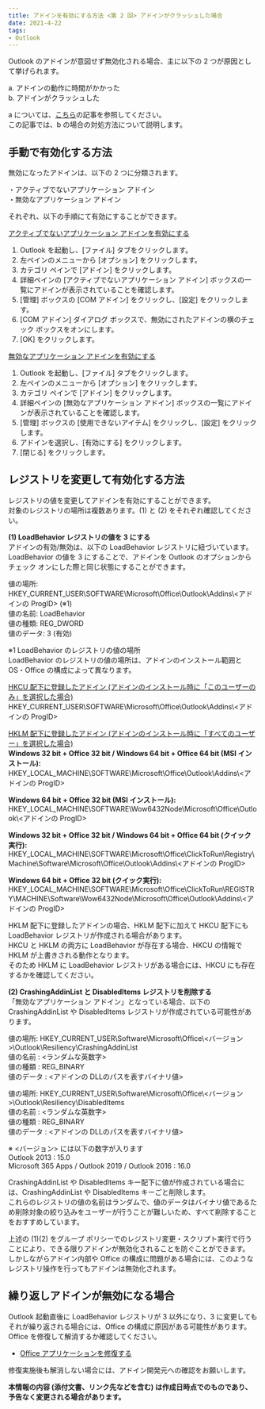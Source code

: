 ```yaml
---
title: アドインを有効にする方法 <第 2 回> アドインがクラッシュした場合
date: 2021-4-22
tags:
- Outlook
---
```


Outlook のアドインが意図せず無効化される場合、主に以下の 2 つが原因として挙げられます。  

a. アドインの動作に時間がかかった  
b. アドインがクラッシュした  

a については、[こちら](https://jpmessaging.github.io/blog/enabled-addin-delay/)の記事を参照してください。  
この記事では、b の場合の対処方法について説明します。  


## 手動で有効化する方法  
無効になったアドインは、以下の 2 つに分類されます。  

・アクティブでないアプリケーション アドイン  
・無効なアプリケーション アドイン  

それぞれ、以下の手順にて有効にすることができます。  

<ins>アクティブでないアプリケーション アドインを有効にする</ins>  
1. Outlook を起動し、[ファイル] タブをクリックします。  
2. 左ペインのメニューから [オプション] をクリックします。  
3. カテゴリ ペインで [アドイン] をクリックします。  
4. 詳細ペインの [アクティブでないアプリケーション アドイン] ボックスの一覧にアドインが表示されていることを確認します。  
5. [管理] ボックスの [COM アドイン] をクリックし、[設定] をクリックします。  
6. [COM アドイン] ダイアログ ボックスで、無効にされたアドインの横のチェック ボックスをオンにします。  
7. [OK] をクリックします。  

<ins>無効なアプリケーション アドインを有効にする</ins>  
1. Outlook を起動し、[ファイル] タブをクリックします。  
2. 左ペインのメニューから [オプション] をクリックします。  
3. カテゴリ ペインで [アドイン] をクリックします。  
4. 詳細ペインの [無効なアプリケーション アドイン] ボックスの一覧にアドインが表示されていることを確認します。  
5. [管理] ボックスの [使用できないアイテム] をクリックし、[設定] をクリックします。  
6. アドインを選択し、[有効にする] をクリックします。  
7. [閉じる] をクリックします。  


## レジストリを変更して有効化する方法  
レジストリの値を変更してアドインを有効にすることができます。  
対象のレジストリの場所は複数あります。(1) と (2) をそれぞれ確認してください。  

**(1) LoadBehavior レジストリの値を 3 にする**  
アドインの有効/無効は、以下の LoadBehavior レジストリに紐づいています。  
LoadBehavior の値を 3 にすることで、アドインを Outlook のオプションからチェック オンにした際と同じ状態にすることができます。  

値の場所: HKEY_CURRENT_USER\SOFTWARE\Microsoft\Office\Outlook\Addins\\<アドインの ProgID> (※1)  
値の名前: LoadBehavior  
値の種類: REG_DWORD  
値のデータ: 3 (有効)  

※1 LoadBehavior のレジストリの値の場所  
LoadBehavior のレジストリの値の場所は、アドインのインストール範囲と OS・Office の構成によって異なります。  

<ins>HKCU 配下に登録したアドイン (アドインのインストール時に「このユーザーのみ」を選択した場合)</ins>  
HKEY_CURRENT_USER\SOFTWARE\Microsoft\Office\Outlook\Addins\\<アドインの ProgID>  

<ins>HKLM 配下に登録したアドイン (アドインのインストール時に「すべてのユーザー」を選択した場合)</ins>  
**Windows 32 bit + Office 32 bit / Windows 64 bit + Office 64 bit (MSI インストール):**  
HKEY_LOCAL_MACHINE\SOFTWARE\Microsoft\Office\Outlook\Addins\\<アドインの ProgID>  

**Windows 64 bit + Office 32 bit (MSI インストール):**  
HKEY_LOCAL_MACHINE\SOFTWARE\Wow6432Node\Microsoft\Office\Outlook\\<アドインの ProgID>  

**Windows 32 bit + Office 32 bit / Windows 64 bit + Office 64 bit (クイック実行):**  
HKEY_LOCAL_MACHINE\SOFTWARE\Microsoft\Office\ClickToRun\Registry\Machine\Software\Microsoft\Office\Outlook\Addins\\<アドインの ProgID>  

**Windows 64 bit + Office 32 bit (クイック実行):**  
HKEY_LOCAL_MACHINE\SOFTWARE\Microsoft\Office\ClickToRun\REGISTRY\MACHINE\Software\Wow6432Node\Microsoft\Office\Outlook\Addins\\<アドインの ProgID>  

HKLM 配下に登録したアドインの場合、HKLM 配下に加えて HKCU 配下にも LoadBehavior レジストリが作成される場合があります。  
HKCU と HKLM の両方に LoadBehavior が存在する場合、HKCU の情報で HKLM が上書きされる動作となります。  
そのため HKLM に LoadBehavior レジストリがある場合には、HKCU にも存在するかを確認してください。  

**(2) CrashingAddinList と DisabledItems レジストリを削除する**  
「無効なアプリケーション アドイン」となっている場合、以下の CrashingAddinList や DisabledItems レジストリが作成されている可能性があります。  

値の場所: HKEY_CURRENT_USER\Software\Microsoft\Office\\<バージョン>\Outlook\Resiliency\CrashingAddinList  
値の名前 : <ランダムな英数字>  
値の種類 : REG_BINARY  
値のデータ : <アドインの DLLのパスを表すバイナリ値>  

値の場所: HKEY_CURRENT_USER\Software\Microsoft\Office\\<バージョン>\Outlook\Resiliency\DisabledItems  
値の名前 : <ランダムな英数字>  
値の種類 : REG_BINARY  
値のデータ : <アドインの DLLのパスを表すバイナリ値>  

※ <バージョン> には以下の数字が入ります  
Outlook 2013 : 15.0  
Microsoft 365 Apps / Outlook 2019 / Outlook 2016 : 16.0  

CrashingAddinList や DisabledItems キー配下に値が作成されている場合には、CrashingAddinList や DisabledItems キーごと削除します。  
これらのレジストリの値の名前はランダムで、値のデータはバイナリ値であるため削除対象の絞り込みをユーザーが行うことが難しいため、すべて削除することをおすすめしています。  

上述の (1)(2) をグループ ポリシーでのレジストリ変更・スクリプト実行で行うことにより、できる限りアドインが無効化されることを防ぐことができます。  
しかしながらアドイン内部や Office の構成に問題がある場合には、このようなレジストリ操作を行ってもアドインは無効化されます。  


## 繰り返しアドインが無効になる場合  
Outlook 起動直後に LoadBehavior レジストリが 3 以外になり、3 に変更してもそれが繰り返される場合には、Office の構成に原因がある可能性があります。  
Office を修復して解消するか確認してください。  

- [Office アプリケーションを修復する](https://support.microsoft.com/ja-jp/office/office-%E3%82%A2%E3%83%97%E3%83%AA%E3%82%B1%E3%83%BC%E3%82%B7%E3%83%A7%E3%83%B3%E3%82%92%E4%BF%AE%E5%BE%A9%E3%81%99%E3%82%8B-7821d4b6-7c1d-4205-aa0e-a6b40c5bb88b)  

修復実施後も解消しない場合には、アドイン開発元への確認をお願いします。  


**本情報の内容 (添付文書、リンク先などを含む) は作成日時点でのものであり、予告なく変更される場合があります。**  
